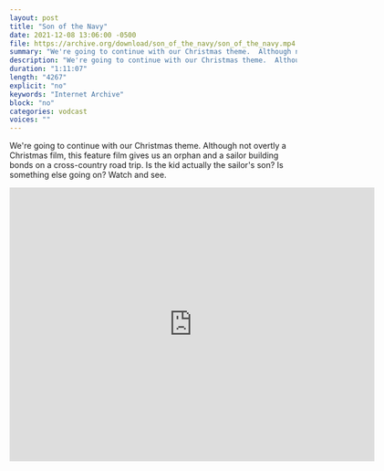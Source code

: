 ```yaml
---
layout: post
title: "Son of the Navy"
date: 2021-12-08 13:06:00 -0500
file: https://archive.org/download/son_of_the_navy/son_of_the_navy.mp4
summary: "We're going to continue with our Christmas theme.  Although not overtly a Christmas film, this feature film gives us an orphan and a sailor building bonds on a cross-country road trip.  Is the kid actually the sailor's son?  Is something else going on?  Watch and see."
description: "We're going to continue with our Christmas theme.  Although not overtly a Christmas film, this feature film gives us an orphan and a sailor building bonds on a cross-country road trip.  Is the kid actually the sailor's son?  Is something else going on?  Watch and see."
duration: "1:11:07"
length: "4267"
explicit: "no" 
keywords: "Internet Archive"
block: "no" 
categories: vodcast
voices: ""
---
```


We're going to continue with our Christmas theme.  Although not overtly a Christmas film, this feature film gives us an orphan and a sailor building bonds on a cross-country road trip.  Is the kid actually the sailor's son?  Is something else going on?  Watch and see.

<iframe src="https://archive.org/embed/son_of_the_navy" width="640" height="480" frameborder="0" webkitallowfullscreen="true" mozallowfullscreen="true" allowfullscreen></iframe>
